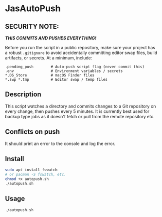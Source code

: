 # JasAutoPush

## SECURITY NOTE:
***THIS COMMITS AND PUSHES EVERYTHING!***

Before you run the script in a public repository, make sure your project has a robust `.gitignore` to avoid accidentally committing editor swap files, build artifacts, or secrets. At a minimum, include:

```gitignore
.pending_push        # Auto-push script flag (never commit this)
.env                 # Environment variables / secrets
*.DS_Store           # macOS Finder files
*.swp *.tmp          # Editor swap / temp files
```


## Description

This script watches a directory and commits changes to a Git repository on every change, then pushes every 5 minutes. It is currently best used for backup type jobs as it doesn't fetch or pull from the remote repository etc.

## Conflicts on push

It should print an error to the console and log the error.

## Install

```bash
sudo apt install fswatch 
# or pacman -S fswatch, etc.
chmod +x autopush.sh
./autopush.sh
```

## Usage

```bash
./autopush.sh
```

